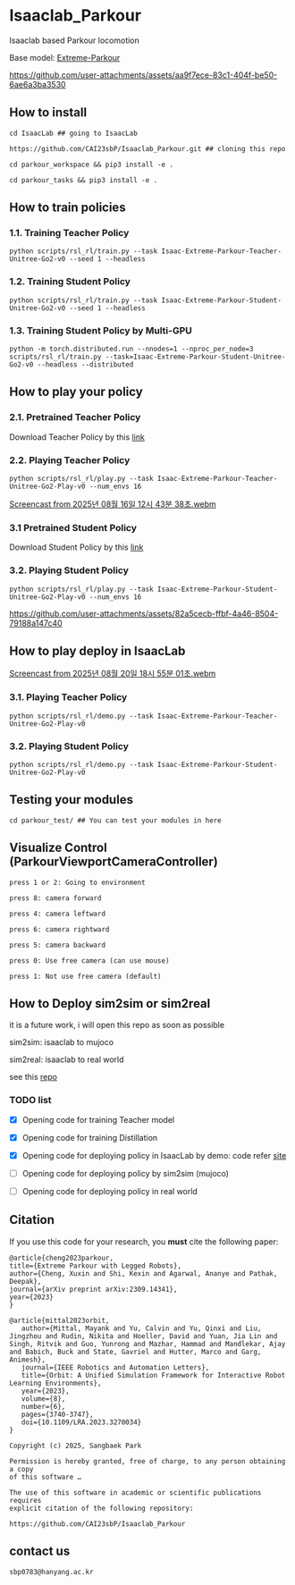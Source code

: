 # Isaaclab_Parkour

Isaaclab based Parkour locomotion 

Base model: [Extreme-Parkour](https://extreme-parkour.github.io/)

https://github.com/user-attachments/assets/aa9f7ece-83c1-404f-be50-6ae6a3ba3530


## How to install 

```
cd IsaacLab ## going to IsaacLab
```

```
https://github.com/CAI23sbP/Isaaclab_Parkour.git ## cloning this repo
```

```
cd parkour_workspace && pip3 install -e .
```

```
cd parkour_tasks && pip3 install -e .
```

## How to train policies

### 1.1. Training Teacher Policy

```
python scripts/rsl_rl/train.py --task Isaac-Extreme-Parkour-Teacher-Unitree-Go2-v0 --seed 1 --headless
```

### 1.2. Training Student Policy

```
python scripts/rsl_rl/train.py --task Isaac-Extreme-Parkour-Student-Unitree-Go2-v0 --seed 1 --headless
```

### 1.3. Training Student Policy by Multi-GPU

```
python -m torch.distributed.run --nnodes=1 --nproc_per_node=3 scripts/rsl_rl/train.py --task=Isaac-Extreme-Parkour-Student-Unitree-Go2-v0 --headless --distributed
```

## How to play your policy 

### 2.1. Pretrained Teacher Policy 

Download Teacher Policy by this [link](https://drive.google.com/file/d/1JtGzwkBixDHUWD_npz2Codc82tsaec_w/view?usp=sharing)


### 2.2. Playing Teacher Policy 

```
python scripts/rsl_rl/play.py --task Isaac-Extreme-Parkour-Teacher-Unitree-Go2-Play-v0 --num_envs 16
```

[Screencast from 2025년 08월 16일 12시 43분 38초.webm](https://github.com/user-attachments/assets/ff1f58db-2439-449c-b596-5a047c526f1f)


### 3.1 Pretrained Student Policy 

Download Student Policy by this [link]()

### 3.2. Playing Student Policy 

```
python scripts/rsl_rl/play.py --task Isaac-Extreme-Parkour-Student-Unitree-Go2-Play-v0 --num_envs 16
```

https://github.com/user-attachments/assets/82a5cecb-ffbf-4a46-8504-79188a147c40


## How to play deploy in IsaacLab

[Screencast from 2025년 08월 20일 18시 55분 01초.webm](https://github.com/user-attachments/assets/4fb1ba4b-1780-49b0-a739-bff0b95d9b66)

### 3.1. Playing Teacher Policy 

```
python scripts/rsl_rl/demo.py --task Isaac-Extreme-Parkour-Teacher-Unitree-Go2-Play-v0 
```


### 3.2. Playing Student Policy 

```
python scripts/rsl_rl/demo.py --task Isaac-Extreme-Parkour-Student-Unitree-Go2-Play-v0 
```

## Testing your modules

```
cd parkour_test/ ## You can test your modules in here
```

## Visualize Control (ParkourViewportCameraController)

```
press 1 or 2: Going to environment

press 8: camera forward    

press 4: camera leftward   

press 6: camera rightward   

press 5: camera backward

press 0: Use free camera (can use mouse)

press 1: Not use free camera (default)
```


## How to Deploy sim2sim or sim2real

it is a future work, i will open this repo as soon as possible

sim2sim: isaaclab to mujoco

sim2real: isaaclab to real world

see this [repo](https://github.com/CAI23sbP/go2_parkour_deploy)


### TODO list

* [x] Opening code for training Teacher model  

* [x] Opening code for training Distillation 

* [x] Opening code for deploying policy in IsaacLab by demo: code refer [site](https://isaac-sim.github.io/IsaacLab/main/source/overview/showroom.html)  

* [ ] Opening code for deploying policy by sim2sim (mujoco)

* [ ] Opening code for deploying policy in real world 

## Citation

If you use this code for your research, you **must** cite the following paper:

```
@article{cheng2023parkour,
title={Extreme Parkour with Legged Robots},
author={Cheng, Xuxin and Shi, Kexin and Agarwal, Ananye and Pathak, Deepak},
journal={arXiv preprint arXiv:2309.14341},
year={2023}
}
```

```
@article{mittal2023orbit,
   author={Mittal, Mayank and Yu, Calvin and Yu, Qinxi and Liu, Jingzhou and Rudin, Nikita and Hoeller, David and Yuan, Jia Lin and Singh, Ritvik and Guo, Yunrong and Mazhar, Hammad and Mandlekar, Ajay and Babich, Buck and State, Gavriel and Hutter, Marco and Garg, Animesh},
   journal={IEEE Robotics and Automation Letters},
   title={Orbit: A Unified Simulation Framework for Interactive Robot Learning Environments},
   year={2023},
   volume={8},
   number={6},
   pages={3740-3747},
   doi={10.1109/LRA.2023.3270034}
}
```

```
Copyright (c) 2025, Sangbaek Park

Permission is hereby granted, free of charge, to any person obtaining a copy
of this software …

The use of this software in academic or scientific publications requires
explicit citation of the following repository:

https://github.com/CAI23sbP/Isaaclab_Parkour
```

## contact us 

```
sbp0783@hanyang.ac.kr
```
